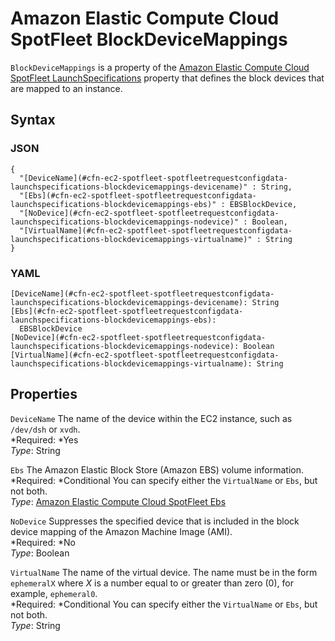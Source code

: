 # Amazon Elastic Compute Cloud SpotFleet BlockDeviceMappings<a name="aws-properties-ec2-spotfleet-spotfleetrequestconfigdata-launchspecifications-blockdevicemappings"></a>

`BlockDeviceMappings` is a property of the [Amazon Elastic Compute Cloud SpotFleet LaunchSpecifications](aws-properties-ec2-spotfleet-spotfleetrequestconfigdata-launchspecifications.md) property that defines the block devices that are mapped to an instance\.

## Syntax<a name="w3ab2c21c14d633b5"></a>

### JSON<a name="aws-properties-ec2-spotfleet-spotfleetrequestconfigdata-launchspecifications-blockdevicemappings-syntax.json"></a>

```
{
  "[DeviceName](#cfn-ec2-spotfleet-spotfleetrequestconfigdata-launchspecifications-blockdevicemappings-devicename)" : String,
  "[Ebs](#cfn-ec2-spotfleet-spotfleetrequestconfigdata-launchspecifications-blockdevicemappings-ebs)" : EBSBlockDevice,
  "[NoDevice](#cfn-ec2-spotfleet-spotfleetrequestconfigdata-launchspecifications-blockdevicemappings-nodevice)" : Boolean,
  "[VirtualName](#cfn-ec2-spotfleet-spotfleetrequestconfigdata-launchspecifications-blockdevicemappings-virtualname)" : String
}
```

### YAML<a name="aws-properties-ec2-spotfleet-spotfleetrequestconfigdata-launchspecifications-blockdevicemappings-syntax.yaml"></a>

```
[DeviceName](#cfn-ec2-spotfleet-spotfleetrequestconfigdata-launchspecifications-blockdevicemappings-devicename): String
[Ebs](#cfn-ec2-spotfleet-spotfleetrequestconfigdata-launchspecifications-blockdevicemappings-ebs):
  EBSBlockDevice
[NoDevice](#cfn-ec2-spotfleet-spotfleetrequestconfigdata-launchspecifications-blockdevicemappings-nodevice): Boolean
[VirtualName](#cfn-ec2-spotfleet-spotfleetrequestconfigdata-launchspecifications-blockdevicemappings-virtualname): String
```

## Properties<a name="w3ab2c21c14d633b7"></a>

`DeviceName`  <a name="cfn-ec2-spotfleet-spotfleetrequestconfigdata-launchspecifications-blockdevicemappings-devicename"></a>
The name of the device within the EC2 instance, such as `/dev/dsh` or `xvdh`\.  
*Required: *Yes  
*Type*: String

`Ebs`  <a name="cfn-ec2-spotfleet-spotfleetrequestconfigdata-launchspecifications-blockdevicemappings-ebs"></a>
The Amazon Elastic Block Store \(Amazon EBS\) volume information\.  
*Required: *Conditional You can specify either the `VirtualName` or `Ebs`, but not both\.  
*Type*: [Amazon Elastic Compute Cloud SpotFleet Ebs](aws-properties-ec2-spotfleet-spotfleetrequestconfigdata-launchspecifications-blockdevicemappings-ebs.md)

`NoDevice`  <a name="cfn-ec2-spotfleet-spotfleetrequestconfigdata-launchspecifications-blockdevicemappings-nodevice"></a>
Suppresses the specified device that is included in the block device mapping of the Amazon Machine Image \(AMI\)\.  
*Required: *No  
*Type*: Boolean

`VirtualName`  <a name="cfn-ec2-spotfleet-spotfleetrequestconfigdata-launchspecifications-blockdevicemappings-virtualname"></a>
The name of the virtual device\. The name must be in the form `ephemeralX` where *X* is a number equal to or greater than zero \(0\), for example, `ephemeral0`\.  
*Required: *Conditional You can specify either the `VirtualName` or `Ebs`, but not both\.  
*Type*: String